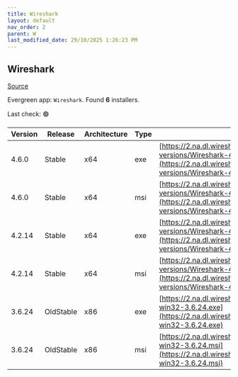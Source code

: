 ```yaml
---
title: Wireshark
layout: default
nav_order: 2
parent: W
last_modified_date: 29/10/2025 1:26:23 PM
---
```


## Wireshark

[Source](https://www.wireshark.org/#download)

Evergreen app: `Wireshark`. Found **6** installers.

Last check: 🟢

| Version | Release   | Architecture | Type | URI                                                                                                                                                    |
| ------- | --------- | ------------ | ---- | ------------------------------------------------------------------------------------------------------------------------------------------------------ |
| 4.6.0   | Stable    | x64          | exe  | [https://2.na.dl.wireshark.org/win64/all-versions/Wireshark-4.6.0-x64.exe](https://2.na.dl.wireshark.org/win64/all-versions/Wireshark-4.6.0-x64.exe)   |
| 4.6.0   | Stable    | x64          | msi  | [https://2.na.dl.wireshark.org/win64/all-versions/Wireshark-4.6.0-x64.msi](https://2.na.dl.wireshark.org/win64/all-versions/Wireshark-4.6.0-x64.msi)   |
| 4.2.14  | Stable    | x64          | exe  | [https://2.na.dl.wireshark.org/win64/all-versions/Wireshark-4.2.14-x64.exe](https://2.na.dl.wireshark.org/win64/all-versions/Wireshark-4.2.14-x64.exe) |
| 4.2.14  | Stable    | x64          | msi  | [https://2.na.dl.wireshark.org/win64/all-versions/Wireshark-4.2.14-x64.msi](https://2.na.dl.wireshark.org/win64/all-versions/Wireshark-4.2.14-x64.msi) |
| 3.6.24  | OldStable | x86          | exe  | [https://2.na.dl.wireshark.org/win32/Wireshark-win32-3.6.24.exe](https://2.na.dl.wireshark.org/win32/Wireshark-win32-3.6.24.exe)                       |
| 3.6.24  | OldStable | x86          | msi  | [https://2.na.dl.wireshark.org/win32/Wireshark-win32-3.6.24.msi](https://2.na.dl.wireshark.org/win32/Wireshark-win32-3.6.24.msi)                       |
